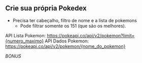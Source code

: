 ## Crie sua própria Pokedex

- Precisa ter cabeçalho, filtro de nome e a lista de pokemons
    - Pode filtrar somente os 151 (que são os melhores).

API Lista Pokemon: https://pokeapi.co/api/v2/pokemon?limit={numero_maximo}
API Dados Pokemon: https://pokeapi.co/api/v2/pokemon/{nome_do_pokemon}

*BONUS*
